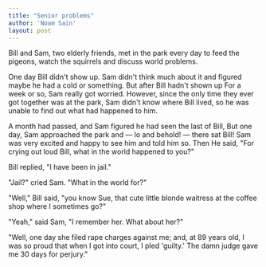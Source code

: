 ```yaml
---
title: "Senior problems"
author: 'Noam Sain'
layout: post
---
```


Bill and Sam, two elderly friends, met in the park every day to feed the pigeons, watch the squirrels and discuss world problems.

One day Bill didn't show up. Sam didn't think much about it and figured maybe he had a cold or something. But after Bill hadn't shown up For a week or so, Sam really got worried. However, since the only time they ever got together was at the park, Sam didn't know where Bill lived, so he was unable to find out what had happened to him.

A month had passed, and Sam figured he had seen the last of Bill, But one day, Sam approached the park and — lo and behold! — there sat Bill! Sam was very excited and happy to see him and told him so. Then He said, "For crying out loud Bill, what in the world happened to you?"

Bill replied, "I have been in jail."

"Jail?" cried Sam. "What in the world for?"

"Well," Bill said, "you know Sue, that cute little blonde waitress at the coffee shop where I sometimes go?"

"Yeah," said Sam, "I remember her. What about her?"

"Well, one day she filed rape charges against me; and, at 89 years old, I was so proud that when I got into court, I pled 'guilty.' The damn judge gave me 30 days for perjury."
